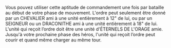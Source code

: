 Vous pouvez utiliser cette aptitude de commandement une fois par bataille au début de votre phase de mouvement. L'ordre peut seulement être donné par un CHEVALIER ami à une unité entièrement à 12" de lui, ou par un SEIGNEUR ou
un DRACONITHE ami à une unité entièrement à
18" de lui. L'unité qui reçoit l’ordre doit être une
unité d'ÉTERNELS DE L'ORAGE amie. Jusqu'à votre
prochaine phase des héros, l'unité qui reçoit l’ordre
peut courir et quand même charger au même tour.
